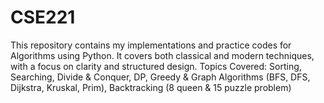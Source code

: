 # CSE221
This repository contains my implementations and practice codes for Algorithms using Python. It covers both classical and modern techniques, with a focus on clarity and structured design. Topics Covered: Sorting, Searching, Divide &amp; Conquer, DP, Greedy &amp; Graph Algorithms (BFS, DFS, Dijkstra, Kruskal, Prim), Backtracking (8 queen &amp; 15 puzzle problem)
